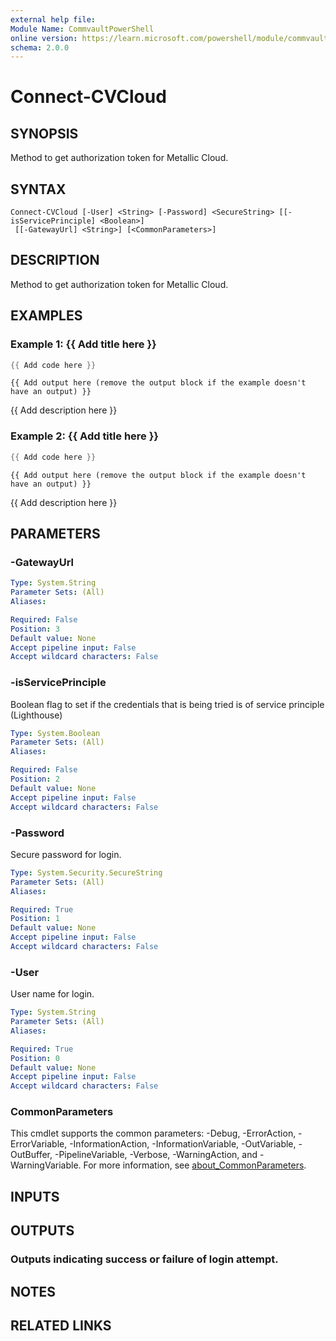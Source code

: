 ```yaml
---
external help file:
Module Name: CommvaultPowerShell
online version: https://learn.microsoft.com/powershell/module/commvaultpowershell/connect-cvcloud
schema: 2.0.0
---
```


# Connect-CVCloud

## SYNOPSIS
Method to get authorization token for Metallic Cloud.

## SYNTAX

```
Connect-CVCloud [-User] <String> [-Password] <SecureString> [[-isServicePrinciple] <Boolean>]
 [[-GatewayUrl] <String>] [<CommonParameters>]
```

## DESCRIPTION
Method to get authorization token for Metallic Cloud.

## EXAMPLES

### Example 1: {{ Add title here }}
```powershell
{{ Add code here }}
```

```output
{{ Add output here (remove the output block if the example doesn't have an output) }}
```

{{ Add description here }}

### Example 2: {{ Add title here }}
```powershell
{{ Add code here }}
```

```output
{{ Add output here (remove the output block if the example doesn't have an output) }}
```

{{ Add description here }}

## PARAMETERS

### -GatewayUrl


```yaml
Type: System.String
Parameter Sets: (All)
Aliases:

Required: False
Position: 3
Default value: None
Accept pipeline input: False
Accept wildcard characters: False
```

### -isServicePrinciple
Boolean flag to set if the credentials that is being tried is of service principle (Lighthouse)

```yaml
Type: System.Boolean
Parameter Sets: (All)
Aliases:

Required: False
Position: 2
Default value: None
Accept pipeline input: False
Accept wildcard characters: False
```

### -Password
Secure password for login.

```yaml
Type: System.Security.SecureString
Parameter Sets: (All)
Aliases:

Required: True
Position: 1
Default value: None
Accept pipeline input: False
Accept wildcard characters: False
```

### -User
User name for login.

```yaml
Type: System.String
Parameter Sets: (All)
Aliases:

Required: True
Position: 0
Default value: None
Accept pipeline input: False
Accept wildcard characters: False
```

### CommonParameters
This cmdlet supports the common parameters: -Debug, -ErrorAction, -ErrorVariable, -InformationAction, -InformationVariable, -OutVariable, -OutBuffer, -PipelineVariable, -Verbose, -WarningAction, and -WarningVariable. For more information, see [about_CommonParameters](http://go.microsoft.com/fwlink/?LinkID=113216).

## INPUTS

## OUTPUTS

### Outputs <String> indicating success or failure of login attempt.

## NOTES

## RELATED LINKS

